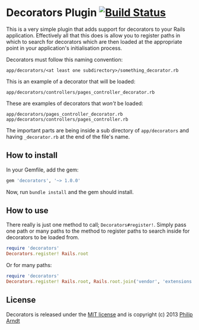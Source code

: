 # Decorators Plugin [![Build Status](https://secure.travis-ci.org/parndt/decorators.png?branch=master)](http://travis-ci.org/parndt/decorators)

This is a very simple plugin that adds support for decorators to your Rails application.
Effectively all that this does is allow you to register paths in which to search
for decorators which are then loaded at the appropriate point in your application's
initialisation process.

Decorators must follow this naming convention:

    app/decorators/<at least one subdirectory>/something_decorator.rb

This is an example of a decorator that will be loaded:

    app/decorators/controllers/pages_controller_decorator.rb

These are examples of decorators that *won't* be loaded:

    app/decorators/pages_controller_decorator.rb
    app/decorators/controllers/pages_controller.rb

The important parts are being inside a sub directory of `app/decorators` and having
`_decorator.rb` at the end of the file's name.

## How to install

In your Gemfile, add the gem:

```ruby
gem 'decorators', '~> 1.0.0'
```

Now, run `bundle install` and the gem should install.

## How to use

There really is just one method to call; `Decorators#register!`.
Simply pass one path or many paths to the method to register paths to search
inside for decorators to be loaded from.

```ruby
require 'decorators'
Decorators.register! Rails.root
```

Or for many paths:

```ruby
require 'decorators'
Decorators.register! Rails.root, Rails.root.join('vendor', 'extensions', 'extension_with_decorators')
```
## License

Decorators is released under the [MIT license](https://github.com/parndt/decorators/blob/master/license.md#readme)
and is copyright (c) 2013 [Philip Arndt](http://philiparndt.name)
